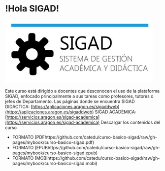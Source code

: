 # !Hola SIGAD!
 ![logo SIGAD](https://raw.githubusercontent.com/catedu/curso-basico-sigad/master/img/SIGAD.png)

Este curso está dirigido a docentes que desconocen el uso de la plataforma SIGAD,  enfocado principalmente a sus tareas como profesores, tutores o jefes de Departamento.
Las páginas donde se encuentra
SIGAD DIDÁCTICA: [https://aplicaciones.aragon.es/sigaddweb](https://aplicaciones.aragon.es/sigaddweb)
SIGAD ACADÉMICA: [https://servicios.aragon.es/sigad-academica](https://servicios.aragon.es/sigad-academica)
Descargar los contenidos del curso
<br>
* FORMATO [PDFhttps://github.com/catedu/curso-basico-sigad/raw/gh-pages/mybook/curso-basico-sigad.pdf)
* FORMATO [EPUBhttps://github.com/catedu/curso-basico-sigad/raw/gh-pages/mybook/curso-basico-sigad.epub)
* FORMATO [MOBIhttps://github.com/catedu/curso-basico-sigad/raw/gh-pages/mybook/curso-basico-sigad.mobi)
